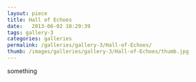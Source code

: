 ```yaml
---
layout: piece
title: Hall of Echoes
date:   2013-06-02 10:29:39
tags: gallery-3
categories: galleries
permalink: /galleries/gallery-3/Hall-of-Echoes/
thumb: /images/galleries/gallery-3/Hall-of-Echoes/thumb.jpg
---
```


something